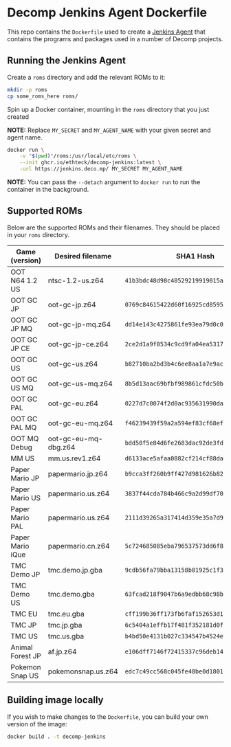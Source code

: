 # Decomp Jenkins Agent Dockerfile

This repo contains the `Dockerfile` used to create a [Jenkins Agent](https://www.jenkins.io/doc/book/using/using-agents/) that contains the programs and packages used in a number of Decomp projects.

## Running the Jenkins Agent

Create a `roms` directory and add the relevant ROMs to it:

```sh
mkdir -p roms
cp some_roms_here roms/
```

Spin up a Docker container, mounting in the `roms` directory that you just created

**NOTE:** Replace `MY_SECRET` and `MY_AGENT_NAME` with your given secret and agent name.

```sh
docker run \
    -v "$(pwd)"/roms:/usr/local/etc/roms \
    --init ghcr.io/ethteck/decomp-jenkins:latest \
    -url https://jenkins.deco.mp/ MY_SECRET MY_AGENT_NAME
```

**NOTE:** You can pass the `--detach` argument to `docker run` to run the container in the background.

## Supported ROMs

Below are the supported ROMs and their filenames. They should be placed in your `roms` directory.

| Game (version)   | Desired filename     | SHA1 Hash                                  |
| ---------------- | -------------------- | ------------------------------------------ |
| OOT N64 1.2 US   | ntsc-1.2-us.z64      | `41b3bdc48d98c48529219919015a1af22f5057c2` |
| OOT GC JP        | oot-gc-jp.z64        | `0769c84615422d60f16925cd859593cdfa597f84` |
| OOT GC JP MQ     | oot-gc-jp-mq.z64     | `dd14e143c4275861fe93ea79d0c02e36ae8c6c2f` |
| OOT GC JP CE     | oot-gc-jp-ce.z64     | `2ce2d1a9f0534c9cd9fa04ea5317b80da21e5e73` |
| OOT GC US        | oot-gc-us.z64        | `b82710ba2bd3b4c6ee8aa1a7e9acf787dfc72e9b` |
| OOT GC US MQ     | oot-gc-us-mq.z64     | `8b5d13aac69bfbf989861cfdc50b1d840945fc1d` |
| OOT GC PAL       | oot-gc-eu.z64        | `0227d7c0074f2d0ac935631990da8ec5914597b4` |
| OOT GC PAL MQ    | oot-gc-eu-mq.z64     | `f46239439f59a2a594ef83cf68ef65043b1bffe2` |
| OOT MQ Debug     | oot-gc-eu-mq-dbg.z64 | `bdd50f5e84d6fe2683dac92de3fd0485c06c1b51` |
| MM US            | mm.us.rev1.z64       | `d6133ace5afaa0882cf214cf88daba39e266c078` |
| Paper Mario JP   | papermario.jp.z64    | `b9cca3ff260b9ff427d981626b82f96de73586d3` |
| Paper Mario US   | papermario.us.z64    | `3837f44cda784b466c9a2d99df70d77c322b97a0` |
| Paper Mario PAL  | papermario.us.z64    | `2111d39265a317414d359e35a7d971c4dfa5f9e1` |
| Paper Mario iQue | papermario.cn.z64    | `5c724685085eba796537573dd6f84aaddedc8582` |
| TMC Demo JP      | tmc.demo.jp.gba      | `9cdb56fa79bba13158b81925c1f3641251326412` |
| TMC Demo US      | tmc.demo.gba         | `63fcad218f9047b6a9edbb68c98bd0dec322d7a1` |
| TMC EU           | tmc.eu.gba           | `cff199b36ff173fb6faf152653d1bccf87c26fb7` |
| TMC JP           | tmc.jp.gba           | `6c5404a1effb17f481f352181d0f1c61a2765c5d` |
| TMC US           | tmc.us.gba           | `b4bd50e4131b027c334547b4524e2dbbd4227130` |
| Animal Forest JP | af.jp.z64            | `e106dff7146f72415337c96deb14f630e1580efb` |
| Pokemon Snap US  | pokemonsnap.us.z64   | `edc7c49cc568c045fe48be0d18011c30f393cbaf` |

## Building image locally

If you wish to make changes to the `Dockerfile`, you can build your own version of the image:

```sh
docker build . -t decomp-jenkins
```
